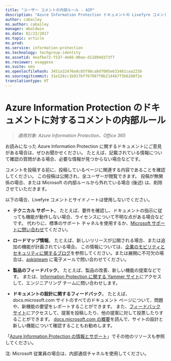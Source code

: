 ```yaml
---
title: "ユーザー コメントの内部ルール - AIP"
description: "Azure Information Protection ドキュメントの Livefyre コメントとサイドバーのスコープと意図。"
author: cabailey
ms.author: cabailey
manager: mbaldwin
ms.date: 02/23/2017
ms.topic: article
ms.prod: 
ms.service: information-protection
ms.technology: techgroup-identity
ms.assetid: 4eafbe72-f537-4e66-80ae-d11894d373f7
ms.reviewer: esaggese
ms.suite: ems
ms.openlocfilehash: 3451a32476e8c85f98ca8df005e633481caa2256
ms.sourcegitcommit: 31e128cc1b917bf767987f0b2144b7f3b6288f2e
translationtype: HT
---
```

# <a name="house-rules-for-comments-on-the-azure-information-protection-documentation"></a>Azure Information Protection のドキュメントに対するコメントの内部ルール

>*適用対象: Azure Information Protection、Office 365*

お読みになった Azure Information Protection に関するドキュメントにご意見がある場合は、ぜひお聞かせください。 たとえば、記載されている情報について確認の質問がある場合、必要な情報が見つからない場合などです。 

コメントを投稿する前に、投稿しているページに関連する内容であることを確認してください。 この投稿は公開され、全ユーザーが閲覧できます。 投稿が無関係の場合、または Microsoft の内部ルールから外れている場合 (後述) は、削除させていただきます。
 
以下の場合、Livefyre コメントとサイドノートは使用しないでください。
 
- **テクニカル サポート**。 たとえば、要件を確認し、ドキュメントの指示に従っても機能が動作しない場合、ライセンスについて不明な点がある場合などです。 代わりに、標準のサポート チャネルを使用するか、[Microsoft サポートに問い合わせ](./get-started/information-support.md#to-contact-microsoft-support)てください。

- **ロードマップ情報**。 たとえば、新しいリリースが公開される場合、または追加の機能が計画されている場合。 この情報については、[企業のモビリティとセキュリティに関するブログ](https://blogs.technet.microsoft.com/enterprisemobility/?product=azure-information-protection,azure-rights-management-services)を参照してください。または展開に不可欠の場合は、[askipteam](mailto:%20askipteam@microsoft.com) に電子メールで問い合わせてください。

- **製品のフィードバック**。 たとえば、製品の改善、新しい機能の提案などです。 または、[Information Protection に関する Yammer サイト](https://www.yammer.com/AskIPTeam)にアクセスして、エンジニアリング チームに問い合わせします。

- **ドキュメントの設計に関するフィードバック**。 たとえば、docs.microsoft.com サイトのすべてのドキュメント ページについて、問題や、新機能の要望をレポートすることができます。 また、[フィードバック サイト](https://msdocs.uservoice.com/forums/364242-general-site-feedback)にアクセスして、提案を投稿したり、他の提案に対して投票したりすることができます。 [docs.microsoft.com の概要](/teamblog/introducing-docs-microsoft-com/)を読んで、サイトの設計と新しい機能について確認することもお勧めします。

「[Azure Information Protection の情報とサポート](./get-started/information-support.md)」でその他のリソースも参照してください。 

注: Microsoft 従業員の場合は、内部通信チャネルを使用してください。


